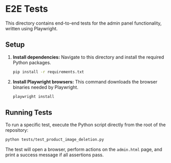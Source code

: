 # E2E Tests

This directory contains end-to-end tests for the admin panel functionality, written using Playwright.

## Setup

1.  **Install dependencies:**
    Navigate to this directory and install the required Python packages.
    ```bash
    pip install -r requirements.txt
    ```

2.  **Install Playwright browsers:**
    This command downloads the browser binaries needed by Playwright.
    ```bash
    playwright install
    ```

## Running Tests

To run a specific test, execute the Python script directly from the root of the repository:

```bash
python tests/test_product_image_deletion.py
```

The test will open a browser, perform actions on the `admin.html` page, and print a success message if all assertions pass.
